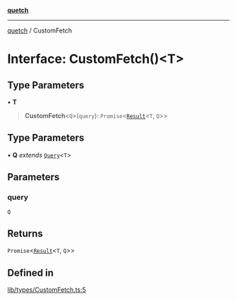[**quetch**](../README.md)

***

[quetch](../README.md) / CustomFetch

# Interface: CustomFetch()\<T\>

## Type Parameters

• **T**

> **CustomFetch**\<`Q`\>(`query`): `Promise`\<[`Result`](../type-aliases/Result.md)\<`T`, `Q`\>\>

## Type Parameters

• **Q** *extends* [`Query`](../type-aliases/Query.md)\<`T`\>

## Parameters

### query

`Q`

## Returns

`Promise`\<[`Result`](../type-aliases/Result.md)\<`T`, `Q`\>\>

## Defined in

[lib/types/CustomFetch.ts:5](https://github.com/nevoland/quetch/blob/74684cd5cd1bd7a08980d4ce305ecc4be0c3e8b8/lib/types/CustomFetch.ts#L5)
